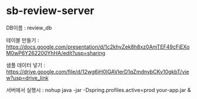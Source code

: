 # sb-review-server

DB이름 : review_db

테이블 만들기 : https://docs.google.com/presentation/d/1c2khyZek8h8xz0AmTEF49cFjEXoM0wP6Y262200YhHA/edit?usp=sharing

샘플 데이터 넣기 : https://drive.google.com/file/d/12wg6iH0lGAVlerD1qZmdnybCKv10gkbT/view?usp=drive_link 


서버에서 실행시 : nohup java -jar -Dspring.profiles.active=prod your-app.jar &